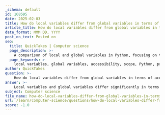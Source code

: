 ```yaml
---
_schema: default
id: 168595
date: 2025-02-03
title: How do local variables differ from global variables in terms of accessibility?
article_title: How do local variables differ from global variables in terms of accessibility?
date_format: MMM DD, YYYY
post_on_text: Posted on
seo:
  title: QuickTakes | Computer science
  page_description: >-
    A comparison of local and global variables in Python, focusing on their accessibility and scope within functions and the overall program.
  page_keywords: >-
    local variables, global variables, accessibility, scope, Python, programming, variable management, function, variable definition
author: QuickTakes
question: >-
    How do local variables differ from global variables in terms of accessibility?
answer: >-
    Local variables and global variables differ significantly in terms of accessibility within a Python program.\n\n1. **Local Variables**:\n   - Local variables are defined within a function and can only be accessed from within that function. They are created when the function is called and destroyed when the function exits. This means that their scope is limited to the function in which they are defined.\n   - For example:\n   ```python\n   def my_function():\n       local_var = 5  # Local variable\n       print(local_var)  # Accessible within the function\n\n   my_function()\n   # print(local_var)  # This would raise an error because local_var is not accessible here\n   ```\n\n2. **Global Variables**:\n   - Global variables are defined outside of any function and can be accessed from anywhere in the code, including inside functions. They maintain their value throughout the program's execution.\n   - For example:\n   ```python\n   global_var = 10  # Global variable\n\n   def my_function():\n       print(global_var)  # Accessible within the function\n\n   my_function()\n   print(global_var)  # Accessible outside the function\n   ```\n\nIn summary, local variables are restricted to the function they are defined in, while global variables can be accessed from any part of the program. This distinction is crucial for managing variable scope and avoiding potential conflicts in larger programs.
subject: Computer science
file_name: how-do-local-variables-differ-from-global-variables-in-terms-of-accessibility.md
url: /learn/computer-science/questions/how-do-local-variables-differ-from-global-variables-in-terms-of-accessibility
score: -1.0
---
```


&nbsp;